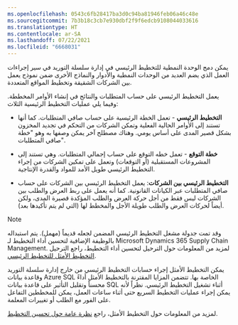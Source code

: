 ```yaml
---
ms.openlocfilehash: 0543c6fb28417ba3d0c94ba81946feb06a46c48e
ms.sourcegitcommit: 7b3b18c3cb7e930dbf2f9f6edcb9108044033616
ms.translationtype: HT
ms.contentlocale: ar-SA
ms.lasthandoff: 07/22/2021
ms.locfileid: "6668031"
---
```

يمكن دمج الوحدة النمطية للتخطيط الرئيسي في إدارة سلسلة التوريد في سير إجراءات العمل الذي يضم العديد من الوحدات النمطية والأدوار والنماذج الأخرى ضمن نموذج يعمل بين الشركات الشقيقة وتخطيط المواقع المتعددة.

يعمل التخطيط الرئيسي على حساب المتطلبات والنتائج في إنشاء الأوامر المخططة. وفيما يلي عمليات التخطيط الرئيسية الثلاث:

-   **التخطيط الرئيسي** - تعمل الخطة الرئيسية على حساب صافي المتطلبات.
    كما أنها تستند إلى الأوامر الحالية الفعلية وتمكن الشركات من التحكم في تجديد المخزون بشكل قصير المدى على أساس يومي.
    وهناك مصطلح آخر يمكن وصفها به وهو "خطة صافي المتطلبات".

-   **خطة التوقع** - تعمل خطه التوقع على حساب إجمالي المتطلبات.
    وهي تستند إلى المشروعات المستقبلية (أو التوقعات) وتعمل على تمكين الشركات من إجراء التخطيط الرئيسي طويل الأمد للمواد والقدرة الإنتاجية.

-   **التخطيط الرئيسي بين الشركات**: يعمل التخطيط الرئيسي بين الشركات على حساب صافي المتطلبات عبر الكيانات القانونية. كما أنه يعمل على ربط العرض والطلب بين الشركات ليس فقط من أجل حركة العرض والطلب المؤكدة قصيرة المدى، ولكن أيضاً لحركات العرض والطلب طويلة الأجل والمخطط لها (التي لم يتم تأكيدها بعد).

> [!NOTE]
> وقد تمت جدولة مشغل التخطيط الرئيسي المضمن لجعله قديماً (مهمل). يتم استبداله بالوظيفة الإضافية لتحسين أداء التخطيط لـ Microsoft Dynamics 365 Supply Chain Management. لمزيد من المعلومات حول الترحيل لتحسين أداء التخطيط، راجع الترحيل [التخطيط الأمثل للتخطيط الرئيسي](https://docs.microsoft.com/dynamics365/supply-chain/master-planning/new-master-planning-engine/?azure-portal=true).

يمكن التخطيط الأمثل إجراء حسابات التخطيط الرئيسي من خارج إدارة سلسلة التوريد وقاعدة بيانات Azure SQL الخاصة بها. تتضمن المزايا المقترنة بالتخطيط الأمثل أداءً محسناً وتقليل التأثير على قاعدة بيانات SQL أثناء تشغيل التخطيط الرئيسي. نظراً لأنه يمكن إجراء عمليات التخطيط السريع حتى أثناء ساعات العمل، يمكن للمخططين التفاعل على الفور مع الطلب أو تغييرات المعلمة.

لمزيد من المعلومات حول التخطيط الأمثل، راجع [نظرة عامة حول تحسين التخطيط](https://docs.microsoft.com/dynamics365/supply-chain/master-planning/planning-optimization/planning-optimization-overview/?azure-portal=true).


